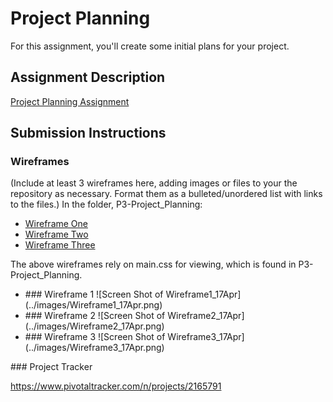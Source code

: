 # Project Planning
For this assignment, you'll create some initial plans for your project.

## Assignment Description
[Project Planning Assignment](https://education.launchcode.org/liftoff/assignments/planning/)

## Submission Instructions

### Wireframes

(Include at least 3 wireframes here, adding images or files to your the repository as necessary. Format them as a bulleted/unordered list with links to the files.)
In the folder, P3-Project_Planning:
<ul>
    <li><a href="wireframe1.html">Wireframe One</a></li>
    <li><a href="wireframe2.html">Wireframe Two </a></li>
    <li><a href="wireframe3.html">Wireframe Three</a></li>
</ul>
The above wireframes rely on main.css for viewing, which is found in P3-Project_Planning.
<ul>
<li>### Wireframe 1
    ![Screen Shot of Wireframe1_17Apr](../images/Wireframe1_17Apr.png)</li>
<li>### Wireframe 2
    ![Screen Shot of Wireframe2_17Apr](../images/Wireframe2_17Apr.png)</li>
<li>### Wireframe 3
    ![Screen Shot of Wireframe3_17Apr](../images/Wireframe3_17Apr.png)</li>
</ul>
### Project Tracker

https://www.pivotaltracker.com/n/projects/2165791
